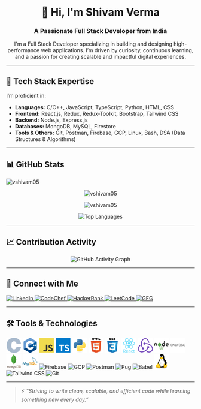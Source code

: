 <h1 align="center">👋 Hi, I'm Shivam Verma</h1>
<h3 align="center">A Passionate Full Stack Developer from India</h3>

<p align="center">
  I'm a Full Stack Developer specializing in building and designing high-performance web applications. I’m driven by curiosity, continuous learning, and a passion for creating scalable and impactful digital experiences.
</p>

---

## 🚀 Tech Stack Expertise

I’m proficient in:

- **Languages:** C/C++, JavaScript, TypeScript, Python, HTML, CSS
- **Frontend:** React.js, Redux, Redux-Toolkit, Bootstrap, Tailwind CSS
- **Backend:** Node.js, Express.js
- **Databases:** MongoDB, MySQL, Firestore
- **Tools & Others:** Git, Postman, Firebase, GCP, Linux, Bash, DSA (Data Structures & Algorithms)

---

## 📊 GitHub Stats

<p align="left">
  <img src="https://komarev.com/ghpvc/?username=vshivam05&label=Profile%20views&color=0e75b6&style=flat" alt="vshivam05" />
</p>

<p align="center">
  <img src="https://github-readme-stats.vercel.app/api?username=vshivam05&show_icons=true&locale=en&theme=react&hide_border=true" alt="vshivam05" />
</p>

<p align="center">
  <img src="https://github-readme-streak-stats.herokuapp.com/?user=vshivam05&theme=react&hide_border=true" alt="vshivam05" />
</p>

<p align="center">
  <img src="https://github-readme-stats.vercel.app/api/top-langs/?username=vshivam05&layout=compact&theme=react&hide_border=true" alt="Top Languages" />
</p>

---

## 📈 Contribution Activity

<p align="center">
  <img src="https://github-readme-activity-graph.vercel.app/graph?username=vshivam05&theme=react-dark&hide_border=true&area=true" alt="GitHub Activity Graph" />
</p>

---

## 🔗 Connect with Me

<p align="left">
  <a href="https://linkedin.com/in/shivam032" target="_blank">
    <img src="https://raw.githubusercontent.com/rahuldkjain/github-profile-readme-generator/master/src/images/icons/Social/linked-in-alt.svg" alt="LinkedIn" height="30" width="40" />
  </a>
  <a href="https://www.codechef.com/users/striver05" target="_blank">
    <img src="https://cdn.jsdelivr.net/npm/simple-icons@3.1.0/icons/codechef.svg" alt="CodeChef" height="30" width="40" />
  </a>
  <a href="https://www.hackerrank.com/striver05" target="_blank">
    <img src="https://raw.githubusercontent.com/rahuldkjain/github-profile-readme-generator/master/src/images/icons/Social/hackerrank.svg" alt="HackerRank" height="30" width="40" />
  </a>
  <a href="https://www.leetcode.com/striver05" target="_blank">
    <img src="https://raw.githubusercontent.com/rahuldkjain/github-profile-readme-generator/master/src/images/icons/Social/leet-code.svg" alt="LeetCode" height="30" width="40" />
  </a>
  <a href="https://auth.geeksforgeeks.org/user/striver05" target="_blank">
    <img src="https://raw.githubusercontent.com/rahuldkjain/github-profile-readme-generator/master/src/images/icons/Social/geeks-for-geeks.svg" alt="GFG" height="30" width="40" />
  </a>
</p>

---

## 🛠️ Tools & Technologies

<p align="left">
  <img src="https://raw.githubusercontent.com/devicons/devicon/master/icons/c/c-original.svg" alt="C" width="40" height="40"/>
  <img src="https://raw.githubusercontent.com/devicons/devicon/master/icons/cplusplus/cplusplus-original.svg" alt="C++" width="40" height="40"/>
  <img src="https://raw.githubusercontent.com/devicons/devicon/master/icons/javascript/javascript-original.svg" alt="JavaScript" width="40" height="40"/>
  <img src="https://raw.githubusercontent.com/devicons/devicon/master/icons/typescript/typescript-original.svg" alt="TypeScript" width="40" height="40"/>
  <img src="https://raw.githubusercontent.com/devicons/devicon/master/icons/python/python-original.svg" alt="Python" width="40" height="40"/>
  <img src="https://raw.githubusercontent.com/devicons/devicon/master/icons/html5/html5-original-wordmark.svg" alt="HTML" width="40" height="40"/>
  <img src="https://raw.githubusercontent.com/devicons/devicon/master/icons/css3/css3-original-wordmark.svg" alt="CSS" width="40" height="40"/>
  <img src="https://raw.githubusercontent.com/devicons/devicon/master/icons/react/react-original-wordmark.svg" alt="React" width="40" height="40"/>
  <img src="https://raw.githubusercontent.com/devicons/devicon/master/icons/redux/redux-original.svg" alt="Redux" width="40" height="40"/>
  <img src="https://raw.githubusercontent.com/devicons/devicon/master/icons/nodejs/nodejs-original-wordmark.svg" alt="Node.js" width="40" height="40"/>
  <img src="https://raw.githubusercontent.com/devicons/devicon/master/icons/express/express-original-wordmark.svg" alt="Express.js" width="40" height="40"/>
  <img src="https://raw.githubusercontent.com/devicons/devicon/master/icons/mongodb/mongodb-original-wordmark.svg" alt="MongoDB" width="40" height="40"/>
  <img src="https://raw.githubusercontent.com/devicons/devicon/master/icons/mysql/mysql-original-wordmark.svg" alt="MySQL" width="40" height="40"/>
  <img src="https://www.vectorlogo.zone/logos/firebase/firebase-icon.svg" alt="Firebase" width="40" height="40"/>
  <img src="https://www.vectorlogo.zone/logos/google_cloud/google_cloud-icon.svg" alt="GCP" width="40" height="40"/>
  <img src="https://www.vectorlogo.zone/logos/getpostman/getpostman-icon.svg" alt="Postman" width="40" height="40"/>
  <img src="https://cdn.worldvectorlogo.com/logos/pug.svg" alt="Pug" width="40" height="40"/>
  <img src="https://www.vectorlogo.zone/logos/babeljs/babeljs-icon.svg" alt="Babel" width="40" height="40"/>
  <img src="https://raw.githubusercontent.com/devicons/devicon/master/icons/linux/linux-original.svg" alt="Linux" width="40" height="40"/>
  <img src="https://www.vectorlogo.zone/logos/tailwindcss/tailwindcss-icon.svg" alt="Tailwind CSS" width="40" height="40"/>
  <img src="https://www.vectorlogo.zone/logos/git-scm/git-scm-icon.svg" alt="Git" width="40" height="40"/>
</p>

---

> ⚡ *“Striving to write clean, scalable, and efficient code while learning something new every day.”*


